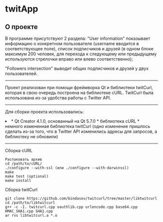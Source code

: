 # twitApp

## О проекте

В программе присутствуют 2 раздела:
"User information" показывает информацию о конкретном пользователе (username вводится в соответствующее поле), список подписчиков и друзей (в одном блоке максимум 200 человек, для перехода к следующему или предыдущему используются стрелочки вправо или влево соответственно);

"Followers intersection" выводит общих подписчиков и друзей у двух пользователей.

***

Проект реализован при помощи фреймворка Qt и библиотеки twitCurl, которая в свою очередь построена на библиотеке cURL. TwitCurl была использована из-за удобства работы с Twitter API.

***

Для сборки проекта использовались:
<li>
* Qt Creator 4.1.0, основанный на Qt 5.7.0 <https://www.qt.io/download-open-source/>
* библиотека cURL <https://curl.haxx.se/download.html>
* немного измененная библиотека twitCurl <https://github.com/bindasov/twitcurl/tree/master/libtwitcurl> (одно изменение пришлось сделать из-за того, что в Twitter API изменились адресы для запросов, а библиотеку не обновили)

***

Сборка cURL

```
Распаковать архив
cd /path/to/cURL/
./configure --with-ssl (или ./configure --with-darwinssl)
make
make test (optional)
make install
```

Сборка twitCurl
```
git clone https://github.com/bindasov/twitcurl/tree/master/libtwitcurl
cd /path/to/libtwitcurl
g++ -c -I. twitcurl.cpp oauthlib.cpp urlencode.cpp base64.cpp HMAC_SHA1.cpp SHA1.cpp
ar rvs libtwitcurl.a *.o
```

